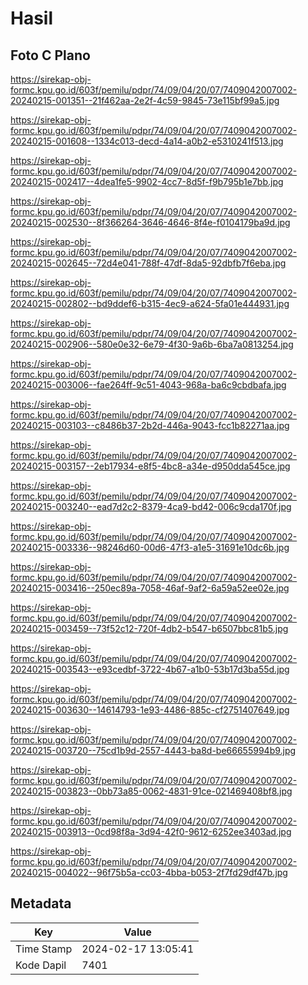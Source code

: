 # Hasil

## Foto C Plano

https://sirekap-obj-formc.kpu.go.id/603f/pemilu/pdpr/74/09/04/20/07/7409042007002-20240215-001351--21f462aa-2e2f-4c59-9845-73e115bf99a5.jpg

https://sirekap-obj-formc.kpu.go.id/603f/pemilu/pdpr/74/09/04/20/07/7409042007002-20240215-001608--1334c013-decd-4a14-a0b2-e5310241f513.jpg

https://sirekap-obj-formc.kpu.go.id/603f/pemilu/pdpr/74/09/04/20/07/7409042007002-20240215-002417--4dea1fe5-9902-4cc7-8d5f-f9b795b1e7bb.jpg

https://sirekap-obj-formc.kpu.go.id/603f/pemilu/pdpr/74/09/04/20/07/7409042007002-20240215-002530--8f366264-3646-4646-8f4e-f0104179ba9d.jpg

https://sirekap-obj-formc.kpu.go.id/603f/pemilu/pdpr/74/09/04/20/07/7409042007002-20240215-002645--72d4e041-788f-47df-8da5-92dbfb7f6eba.jpg

https://sirekap-obj-formc.kpu.go.id/603f/pemilu/pdpr/74/09/04/20/07/7409042007002-20240215-002802--bd9ddef6-b315-4ec9-a624-5fa01e444931.jpg

https://sirekap-obj-formc.kpu.go.id/603f/pemilu/pdpr/74/09/04/20/07/7409042007002-20240215-002906--580e0e32-6e79-4f30-9a6b-6ba7a0813254.jpg

https://sirekap-obj-formc.kpu.go.id/603f/pemilu/pdpr/74/09/04/20/07/7409042007002-20240215-003006--fae264ff-9c51-4043-968a-ba6c9cbdbafa.jpg

https://sirekap-obj-formc.kpu.go.id/603f/pemilu/pdpr/74/09/04/20/07/7409042007002-20240215-003103--c8486b37-2b2d-446a-9043-fcc1b82271aa.jpg

https://sirekap-obj-formc.kpu.go.id/603f/pemilu/pdpr/74/09/04/20/07/7409042007002-20240215-003157--2eb17934-e8f5-4bc8-a34e-d950dda545ce.jpg

https://sirekap-obj-formc.kpu.go.id/603f/pemilu/pdpr/74/09/04/20/07/7409042007002-20240215-003240--ead7d2c2-8379-4ca9-bd42-006c9cda170f.jpg

https://sirekap-obj-formc.kpu.go.id/603f/pemilu/pdpr/74/09/04/20/07/7409042007002-20240215-003336--98246d60-00d6-47f3-a1e5-31691e10dc6b.jpg

https://sirekap-obj-formc.kpu.go.id/603f/pemilu/pdpr/74/09/04/20/07/7409042007002-20240215-003416--250ec89a-7058-46af-9af2-6a59a52ee02e.jpg

https://sirekap-obj-formc.kpu.go.id/603f/pemilu/pdpr/74/09/04/20/07/7409042007002-20240215-003459--73f52c12-720f-4db2-b547-b6507bbc81b5.jpg

https://sirekap-obj-formc.kpu.go.id/603f/pemilu/pdpr/74/09/04/20/07/7409042007002-20240215-003543--e93cedbf-3722-4b67-a1b0-53b17d3ba55d.jpg

https://sirekap-obj-formc.kpu.go.id/603f/pemilu/pdpr/74/09/04/20/07/7409042007002-20240215-003630--14614793-1e93-4486-885c-cf2751407649.jpg

https://sirekap-obj-formc.kpu.go.id/603f/pemilu/pdpr/74/09/04/20/07/7409042007002-20240215-003720--75cd1b9d-2557-4443-ba8d-be66655994b9.jpg

https://sirekap-obj-formc.kpu.go.id/603f/pemilu/pdpr/74/09/04/20/07/7409042007002-20240215-003823--0bb73a85-0062-4831-91ce-021469408bf8.jpg

https://sirekap-obj-formc.kpu.go.id/603f/pemilu/pdpr/74/09/04/20/07/7409042007002-20240215-003913--0cd98f8a-3d94-42f0-9612-6252ee3403ad.jpg

https://sirekap-obj-formc.kpu.go.id/603f/pemilu/pdpr/74/09/04/20/07/7409042007002-20240215-004022--96f75b5a-cc03-4bba-b053-2f7fd29df47b.jpg


## Metadata

| Key        | Value               |
| ---------- | ------------------- |
| Time Stamp | 2024-02-17 13:05:41 |
| Kode Dapil | 7401                |



